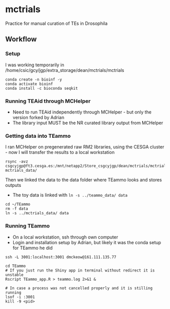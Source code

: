 # mctrials
Practice for manual curation of TEs in Drosophila
## Workflow

### Setup
I was working temporarily in /home/csic/gcy/jgp/extra_storage/dean/mctrials/mctrials

```{bash}
conda create -n bioinf -y
conda activate bioinf
conda install -c bioconda seqkit
```


### Running TEAid through MCHelper
* Need to run TEAid independently through MCHelper - but only the version forked by Adrian
* The library input MUST be the NR curated library output from MCHelper


### Getting data into TEammo
I ran MCHelper on pregenerated raw RM2 libraries, using the CESGA cluster - now I will transfer the results to a local workstation

```{bash}
rsync -avz csgcyjgp@ft3.cesga.es:/mnt/netapp2/Store_csgcyjgp/dean/mctrials/mctrials/data/ mctrials_data/
```

Then we linked the data to the data folder where TEammo looks and stores outputs
* The toy data is linked with `ln -s ../teammo_data/ data`
```{bash}
cd ~/TEammo
rm -f data
ln -s ../mctrials_data/ data
```


### Running TEammo
* On a local workstation, ssh through own computer
* Login and installation setup by Adrian, but likely it was the conda setup for TEammo he did
  
```{bash}
ssh -L 3001:localhost:3001 dmckeow@161.111.135.77

cd TEammo
# If you just run the Shiny app in terminal without redirect it is unstable
Rscript TEammo_app.R > teammo.log 2>&1 &

# In case a process was not cancelled properly and it is stilling running
lsof -i :3001
kill -9 <pid>
```